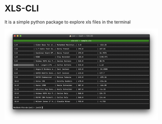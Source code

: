 # XLS-CLI

It is a simple python package to explore xls files in the terminal

![screenshot](images/screenshot.png)